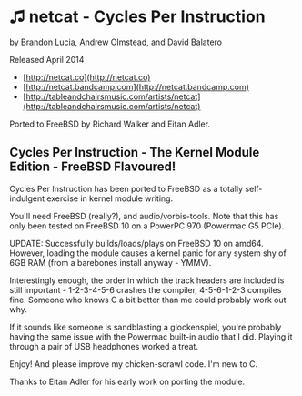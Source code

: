♫ netcat - Cycles Per Instruction
===============================

by [Brandon Lucia](http://brandonlucia.com/music.html), Andrew Olmstead, and David Balatero

Released April 2014

* [http://netcat.co](http://netcat.co)
* [http://netcat.bandcamp.com](http://netcat.bandcamp.com)
* [http://tableandchairsmusic.com/artists/netcat](http://tableandchairsmusic.com/artists/netcat)

Ported to FreeBSD by Richard Walker and Eitan Adler.

Cycles Per Instruction - The Kernel Module Edition - FreeBSD Flavoured!
-----------------------------------------------------------------------

Cycles Per Instruction has been ported to FreeBSD as a totally self-indulgent exercise in kernel module writing.

You'll need FreeBSD (really?), and audio/vorbis-tools. Note that this has only been tested on FreeBSD 10 on a PowerPC 970 (Powermac G5 PCIe).

UPDATE: Successfully builds/loads/plays on FreeBSD 10 on amd64. However, loading the module causes a kernel panic for any system shy of 6GB RAM (from a barebones install anyway - YMMV).

Interestingly enough, the order in which the track headers are included is still important - 1-2-3-4-5-6 crashes the compiler, 4-5-6-1-2-3 compiles fine. Someone who knows C a bit better than me could probably work out why.

If it sounds like someone is sandblasting a glockenspiel, you're probably having the same issue with the Powermac built-in audio that I did. Playing it through a pair of USB headphones worked a treat.

Enjoy! And please improve my chicken-scrawl code. I'm new to C.

Thanks to Eitan Adler for his early work on porting the module.
